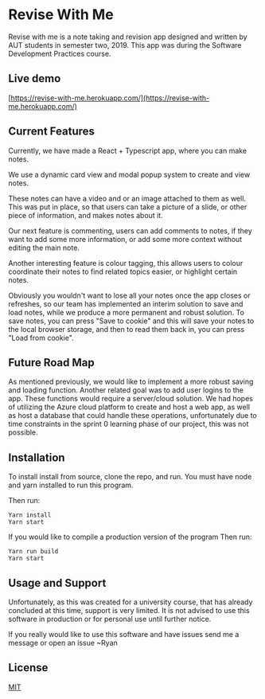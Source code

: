 # Revise With Me

Revise with me is a note taking and revision app designed and written by AUT students in semester two, 2019. This app was during the Software Development Practices course.

## Live demo
[https://revise-with-me.herokuapp.com/](https://revise-with-me.herokuapp.com/)
## Current Features

Currently, we have made a React + Typescript app, where you can make notes. 

We use a dynamic card view and modal popup system to create and view notes.

These notes can have a video and or an image attached to them as well. This was put in place, so that users can take a picture of a slide, or other piece of information, and makes notes about it.

Our next feature is commenting, users can add comments to notes, if they want to add some more information, or add some more context without editing the main note.

Another interesting feature is colour tagging, this allows users to colour coordinate their notes to find related topics easier, or highlight certain notes.

Obviously you wouldn't want to lose all your notes once the app closes or refreshes, so our team has implemented an interim solution to save and load notes, while we produce a more permanent and robust solution.
To save notes, you can press "Save to cookie" and this will save your notes to the local browser storage, and then to read them back in, you can press "Load from cookie".

## Future Road Map

As mentioned previously, we would like to implement a more robust saving and loading function. Another related goal was to add user logins to the app. These functions would require a server/cloud solution. We had hopes of utilizing the Azure cloud platform to create and host a web app, as well as host a database that could handle these operations, unfortunately due to time constraints in the sprint 0 learning phase of our project, this was not possible.


## Installation
To install install from source, clone the repo, and run.
You must have node and yarn installed to run this program.

Then run:
```
Yarn install
Yarn start
```

If you would like to compile a production version of the program
Then run:
```
Yarn run build
Yarn start
```
## Usage and Support
Unfortunately, as this was created for a university course, that has already concluded at this time, support is very limited. It is not advised to use this software in production or for personal use until further notice.

If you really would like to use this software and have issues send me a message or open an issue ~Ryan

## License
[MIT](https://choosealicense.com/licenses/mit/)
